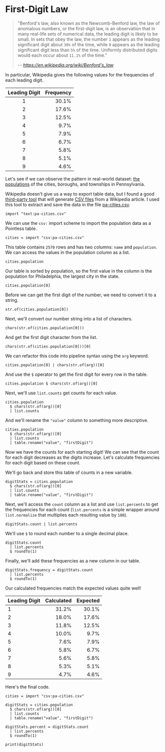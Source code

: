 # First-Digit Law

> "Benford's law, also known as the Newcomb-Benford law, the law of anomalous
> numbers, or the first-digit law, is an observation that in many real-life sets
> of numerical data, the leading digit is likely to be small. In sets that obey
> the law, the number `1` appears as the leading significant digit about `30%`
> of the time, while `9` appears as the leading significant digit less than `5%`
> of the time. Uniformly distributed digits would each occur about `11.1%` of
> the time."
>
> _-- https://en.wikipedia.org/wiki/Benford's_law_

In particular, Wikipedia gives the following values for the frequencies of each
leading digit.

| Leading Digit | Frequency |
| :-----------: | --------: |
|       1       |     30.1% |
|       2       |     17.6% |
|       3       |     12.5% |
|       4       |      9.7% |
|       5       |      7.9% |
|       6       |      6.7% |
|       7       |      5.8% |
|       8       |      5.1% |
|       9       |      4.6% |

Let's see if we can observe the pattern in real-world dataset:
[the populations](https://en.wikipedia.org/wiki/List_of_municipalities_in_Pennsylvania)
of the cities, boroughs, and townships in Pennsylvania.

Wikipedia doesn't give us a way to export table data, but I found a good
[third-party tool](https://wikitable2csv.ggor.de/) that will generate
[CSV files](https://en.wikipedia.org/wiki/Comma-separated_values) from a
Wikipedia article. I used this tool to extract and save the data in the file
[pa-cities.csv](pa-cities.csv).

```ptls --raw --hide --max-height 400
import "text:pa-cities.csv"
```

We can use the `csv:` import scheme to import the population data as a Pointless
table.

```ptls --max-height 400
cities = import "csv:pa-cities.csv"
```

This table contains `2570` rows and has two columns: `name` and `population`. We
can access the values in the population column as a list.

```ptls --max-height 200
cities.population
```

Our table is sorted by population, so the first value in the column is the
population for Philadelphia, the largest city in the state.

```ptls
cities.population[0]
```

Before we can get the first digit of the number, we need to convert it to a
string.

```ptls
str.of(cities.population[0])
```

Next, we'll convert our number string into a list of characters.

```ptls
chars(str.of(cities.population[0]))
```

And get the first digit character from the list.

```ptls
chars(str.of(cities.population[0]))[0]
```

We can refactor this code into pipeline syntax using the `arg` keyword.

```ptls --no-eval
cities.population[0] | chars(str.of(arg))[0]
```

And use the `$` operator to get the first digit for every row in the table.

```ptls --max-height 200
cities.population $ chars(str.of(arg))[0]
```

Next, we'll use `list.counts` get counts for each value.

```ptls
cities.population
  $ chars(str.of(arg))[0]
  | list.counts
```

And we'll rename the `"value"` column to something more descriptive.

```ptls
cities.population
  $ chars(str.of(arg))[0]
  | list.counts
  | table.rename("value", "firstDigit")
```

Now we have the counts for each starting digit! We can see that the count for
each digit decreases as the digits increase. Let's calculate frequencies for
each digit based on these count.

We'll go back and store this table of counts in a new variable.

```ptls --no-echo
digitStats = cities.population
  $ chars(str.of(arg))[0]
  | list.counts
  | table.rename("value", "firstDigit")
```

Next, we'll access the `count` column as a list and use `list.percents` to get
the frequencies for each count (`list.percents` is a simple wrapper around
`list.normalize` that multiplies each resulting value by `100`).

```ptls
digitStats.count | list.percents
```

We'll use `$` to round each number to a single decimal place.

```ptls
digitStats.count
  | list.percents
  $ roundTo(1)
```

Finally, we'll add these frequencies as a new column in our table.

```ptls
digitStats.frequency = digitStats.count
  | list.percents
  $ roundTo(1)
```

Our calculated frequencies match the expected values quite well!

| Leading Digit | Calculated | Expected |
| ------------- | ---------: | -------: |
| 1             |      31.2% |    30.1% |
| 2             |      18.0% |    17.6% |
| 3             |      11.8% |    12.5% |
| 4             |      10.0% |     9.7% |
| 5             |       7.6% |     7.9% |
| 6             |       5.8% |     6.7% |
| 7             |       5.6% |     5.8% |
| 8             |       5.3% |     5.1% |
| 9             |       4.7% |     4.6% |

Here's the final code.

```ptls --no-eval
cities = import "csv:pa-cities.csv"

digitStats = cities.population
  $ chars(str.of(arg))[0]
  | list.counts
  | table.rename("value", "firstDigit")

digitStats.percent = digitStats.count
  | list.percents
  $ roundTo(1)

print(digitStats)
```
